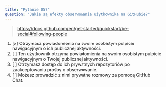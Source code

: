 ```yaml
---
title: "Pytanie 057"
question: "Jakie są efekty obserwowania użytkownika na GitHubie?"
---
```



> https://docs.github.com/en/get-started/quickstart/be-social#following-people
1. [x] Otrzymasz powiadomienia na swoim osobistym pulpicie nawigacyjnym o ich publicznej aktywności.
1. [ ] Ten użytkownik otrzyma powiadomienia na swoim osobistym pulpicie nawigacyjnym o Twojej publicznej aktywności.
1. [ ] Otrzymasz dostęp do ich prywatnych repozytoriów po zaakceptowaniu prośby o obserwowanie.
1. [ ] Możesz prowadzić z nimi prywatne rozmowy za pomocą GitHub Chat.
